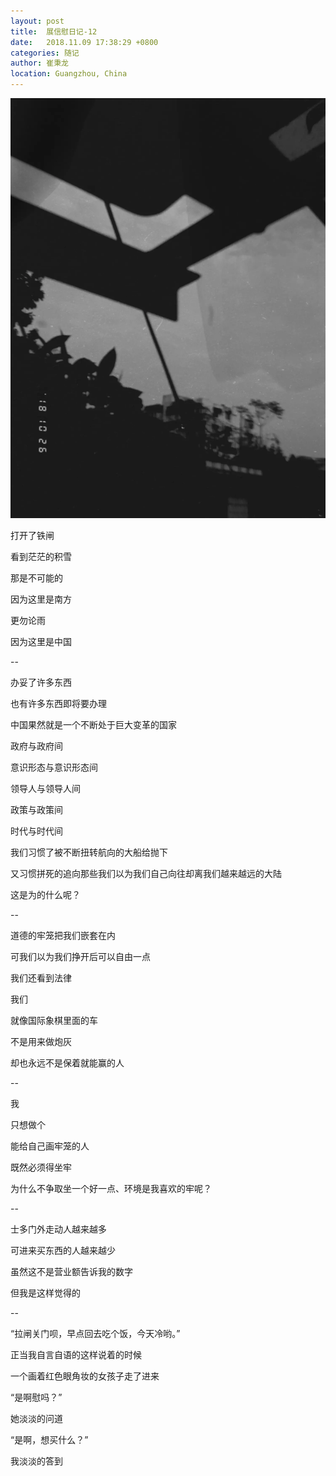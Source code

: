 ```yaml
---
layout: post
title:  展信慰日记-12
date:   2018.11.09 17:38:29 +0800
categories: 随记
author: 崔秉龙
location: Guangzhou, China
---
```


![图片发自一个神秘的人](/photo/InPost/14763760-664b1b124366ff07.png)

打开了铁闸

看到茫茫的积雪

那是不可能的

因为这里是南方

更勿论雨

因为这里是中国

--

办妥了许多东西

也有许多东西即将要办理

中国果然就是一个不断处于巨大变革的国家

政府与政府间

意识形态与意识形态间

领导人与领导人间

政策与政策间

时代与时代间

我们习惯了被不断扭转航向的大船给抛下

又习惯拼死的追向那些我们以为我们自己向往却离我们越来越远的大陆

这是为的什么呢？

--

道德的牢笼把我们嵌套在内

可我们以为我们挣开后可以自由一点

我们还看到法律

我们

就像国际象棋里面的车

不是用来做炮灰

却也永远不是保着就能赢的人

--

我

只想做个

能给自己画牢笼的人

既然必须得坐牢

为什么不争取坐一个好一点、环境是我喜欢的牢呢？

--

士多门外走动人越来越多

可进来买东西的人越来越少

虽然这不是营业额告诉我的数字

但我是这样觉得的

--

“拉闸关门呗，早点回去吃个饭，今天冷哟。”

正当我自言自语的这样说着的时候

一个画着红色眼角妆的女孩子走了进来

“是啊慰吗？”

她淡淡的问道

“是啊，想买什么？”

我淡淡的答到
